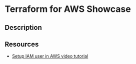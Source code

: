 # Terraform for AWS Showcase
## Description

## Resources
- [Setup IAM user in AWS video tutorial](https://www.youtube.com/watch?v=HuE-QhrmE1c)
